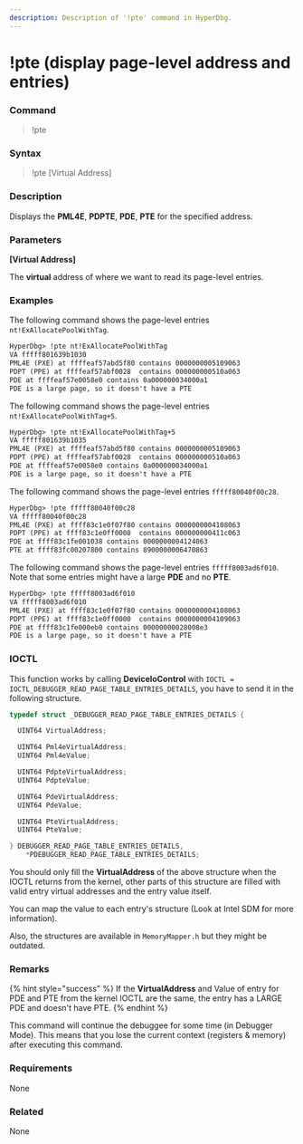 ```yaml
---
description: Description of '!pte' command in HyperDbg.
---
```


# !pte (display page-level address and entries)

### Command

> !pte

### Syntax

> !pte \[Virtual Address]

### Description

Displays the **PML4E**, **PDPTE**, **PDE**, **PTE** for the specified address.

### Parameters

**\[Virtual Address]**

The **virtual** address of where we want to read its page-level entries.

### Examples

The following command shows the page-level entries `nt!ExAllocatePoolWithTag`.

```diff
HyperDbg> !pte nt!ExAllocatePoolWithTag
VA fffff801639b1030
PML4E (PXE) at ffffeaf57abd5f80 contains 0000000005109063
PDPT (PPE) at ffffeaf57abf0028  contains 000000000510a063
PDE at ffffeaf57e0058e0 contains 0a000000034000a1
PDE is a large page, so it doesn't have a PTE
```

The following command shows the page-level entries `nt!ExAllocatePoolWithTag+5`.

```diff
HyperDbg> !pte nt!ExAllocatePoolWithTag+5
VA fffff801639b1035
PML4E (PXE) at ffffeaf57abd5f80 contains 0000000005109063
PDPT (PPE) at ffffeaf57abf0028  contains 000000000510a063
PDE at ffffeaf57e0058e0 contains 0a000000034000a1
PDE is a large page, so it doesn't have a PTE
```

The following command shows the page-level entries `fffff80040f00c28`.

```diff
HyperDbg> !pte fffff80040f00c28
VA fffff80040f00c28
PML4E (PXE) at ffff83c1e0f07f80 contains 0000000004108063
PDPT (PPE) at ffff83c1e0ff0008  contains 000000000411c063
PDE at ffff83c1fe001038 contains 0000000004124063
PTE at ffff83fc00207800 contains 8900000006470863
```

The following command shows the page-level entries `fffff8003ad6f010`. Note that some entries might have a large **PDE** and no **PTE**.

```diff
HyperDbg> !pte fffff8003ad6f010
VA fffff8003ad6f010
PML4E (PXE) at ffff83c1e0f07f80 contains 0000000004108063
PDPT (PPE) at ffff83c1e0ff0000  contains 0000000004109063
PDE at ffff83c1fe000eb0 contains 00000000028008e3
PDE is a large page, so it doesn't have a PTE
```

### IOCTL

This function works by calling **DeviceIoControl** with `IOCTL = IOCTL_DEBUGGER_READ_PAGE_TABLE_ENTRIES_DETAILS`, you have to send it in the following structure.

```c
typedef struct _DEBUGGER_READ_PAGE_TABLE_ENTRIES_DETAILS {

  UINT64 VirtualAddress;

  UINT64 Pml4eVirtualAddress;
  UINT64 Pml4eValue;

  UINT64 PdpteVirtualAddress;
  UINT64 PdpteValue;

  UINT64 PdeVirtualAddress;
  UINT64 PdeValue;

  UINT64 PteVirtualAddress;
  UINT64 PteValue;

} DEBUGGER_READ_PAGE_TABLE_ENTRIES_DETAILS,
    *PDEBUGGER_READ_PAGE_TABLE_ENTRIES_DETAILS;
```

You should only fill the **VirtualAddress** of the above structure when the IOCTL returns from the kernel, other parts of this structure are filled with valid entry virtual addresses and the entry value itself.

You can map the value to each entry's structure (Look at Intel SDM for more information).

Also, the structures are available in `MemoryMapper.h` but they might be outdated.

### Remarks

{% hint style="success" %}
If the **VirtualAddress** and Value of entry for PDE and PTE from the kernel IOCTL are the same, the entry has a LARGE PDE and doesn't have PTE.
{% endhint %}

This command will continue the debuggee for some time (in Debugger Mode). This means that you lose the current context (registers & memory) after executing this command.

### Requirements

None

### Related

None

